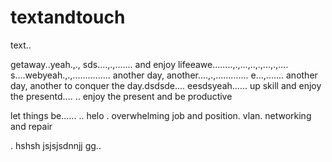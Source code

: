 # textandtouch
text..

getaway..yeah.,.,
sds....,.,.......
and enjoy lifeeawe........,.,...,..,.,...,.,....
s....webyeah.,.,...............
another day, another....,.,.............
e...,.......
another day, another to conquer the day.dsdsde....
eesdsyeah......
up skill and enjoy the presentd....
..
enjoy the present and be productive 

let things be......
..
helo
. overwhelming job and position. vlan. networking and repair

.
hshsh
jsjsjsdnnjj
gg..
